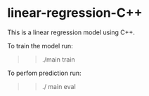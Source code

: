 # linear-regression-C++

This is a linear regression model using C++.

To train the model run:

>>./main train

To perfom prediction run:

>>./ main eval
